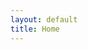 ```yaml
---
layout: default
title: Home
---
```


<img src="https://user-images.githubusercontent.com/14020037/31967125-32ad5c70-b8ca-11e7-934a-b49df8ac66e0.jpg" id="bg" alt="" />

